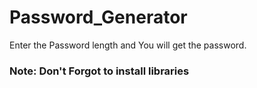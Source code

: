 # Password_Generator

Enter the Password length and You will get the password.

### Note: Don't Forgot to install libraries
